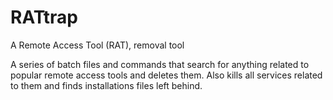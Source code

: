 # RATtrap
A Remote Access Tool (RAT), removal tool

A series of batch files and commands that search for anything related to popular remote access tools and deletes them. Also kills all services related to them and finds installations files left behind.
